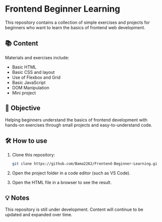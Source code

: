 # Frontend Beginner Learning

This repository contains a collection of simple exercises and projects for beginners who want to learn the basics of frontend web development.

## 📚 Content

Materials and exercises include:

- Basic HTML
- Basic CSS and layout
- Use of Flexbox and Grid
- Basic JavaScript
- DOM Manipulation
- Mini project

## 🎯 Objective

Helping beginners understand the basics of frontend development with hands-on exercises through small projects and easy-to-understand code.

## 🛠️ How to use

1. Clone this repository:

   ```bash
   git clone https://github.com/Bama2262/Frontend-Beginner-Learning.git

2. Open the project folder in a code editor (such as VS Code).

3. Open the HTML file in a browser to see the result.

## 💡 Notes
This repository is still under development. Content will continue to be updated and expanded over time.